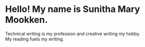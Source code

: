 # Hello! My name is Sunitha Mary Mookken.

Technical writing is my profession and creative writing my hobby. <br>
My reading fuels my writing.
